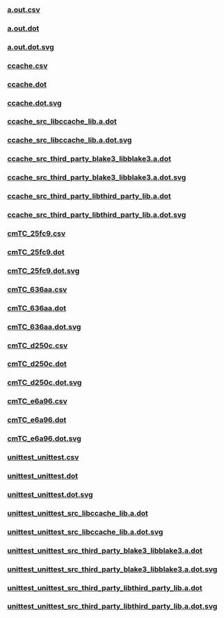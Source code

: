 ### [a.out.csv](a.out.csv)
### [a.out.dot](a.out.dot)
### [a.out.dot.svg](a.out.dot.svg)
### [ccache.csv](ccache.csv)
### [ccache.dot](ccache.dot)
### [ccache.dot.svg](ccache.dot.svg)
### [ccache_src_libccache_lib.a.dot](ccache_src_libccache_lib.a.dot)
### [ccache_src_libccache_lib.a.dot.svg](ccache_src_libccache_lib.a.dot.svg)
### [ccache_src_third_party_blake3_libblake3.a.dot](ccache_src_third_party_blake3_libblake3.a.dot)
### [ccache_src_third_party_blake3_libblake3.a.dot.svg](ccache_src_third_party_blake3_libblake3.a.dot.svg)
### [ccache_src_third_party_libthird_party_lib.a.dot](ccache_src_third_party_libthird_party_lib.a.dot)
### [ccache_src_third_party_libthird_party_lib.a.dot.svg](ccache_src_third_party_libthird_party_lib.a.dot.svg)
### [cmTC_25fc9.csv](cmTC_25fc9.csv)
### [cmTC_25fc9.dot](cmTC_25fc9.dot)
### [cmTC_25fc9.dot.svg](cmTC_25fc9.dot.svg)
### [cmTC_636aa.csv](cmTC_636aa.csv)
### [cmTC_636aa.dot](cmTC_636aa.dot)
### [cmTC_636aa.dot.svg](cmTC_636aa.dot.svg)
### [cmTC_d250c.csv](cmTC_d250c.csv)
### [cmTC_d250c.dot](cmTC_d250c.dot)
### [cmTC_d250c.dot.svg](cmTC_d250c.dot.svg)
### [cmTC_e6a96.csv](cmTC_e6a96.csv)
### [cmTC_e6a96.dot](cmTC_e6a96.dot)
### [cmTC_e6a96.dot.svg](cmTC_e6a96.dot.svg)
### [unittest_unittest.csv](unittest_unittest.csv)
### [unittest_unittest.dot](unittest_unittest.dot)
### [unittest_unittest.dot.svg](unittest_unittest.dot.svg)
### [unittest_unittest_src_libccache_lib.a.dot](unittest_unittest_src_libccache_lib.a.dot)
### [unittest_unittest_src_libccache_lib.a.dot.svg](unittest_unittest_src_libccache_lib.a.dot.svg)
### [unittest_unittest_src_third_party_blake3_libblake3.a.dot](unittest_unittest_src_third_party_blake3_libblake3.a.dot)
### [unittest_unittest_src_third_party_blake3_libblake3.a.dot.svg](unittest_unittest_src_third_party_blake3_libblake3.a.dot.svg)
### [unittest_unittest_src_third_party_libthird_party_lib.a.dot](unittest_unittest_src_third_party_libthird_party_lib.a.dot)
### [unittest_unittest_src_third_party_libthird_party_lib.a.dot.svg](unittest_unittest_src_third_party_libthird_party_lib.a.dot.svg)
